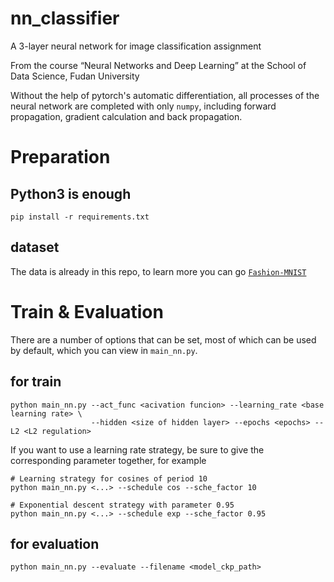 # nn_classifier
A 3-layer neural network for image classification assignment

From the course “Neural Networks and Deep Learning” at the School of Data Science, Fudan University

Without the help of pytorch's automatic differentiation, all processes of the neural network are completed with only `numpy`, including forward propagation, gradient calculation and back propagation.

# Preparation
## Python3 is enough
```shell
pip install -r requirements.txt
```
## dataset
The data is already in this repo, to learn more you can go [`Fashion-MNIST`](https://github.com/zalandoresearch/fashion-mnist)

# Train & Evaluation
There are a number of options that can be set, most of which can be used by default, which you can view in `main_nn.py`.
## for train
```
python main_nn.py --act_func <acivation funcion> --learning_rate <base learning rate> \
                  --hidden <size of hidden layer> --epochs <epochs> --L2 <L2 regulation>
```
If you want to use a learning rate strategy, be sure to give the corresponding parameter together, for example
```
# Learning strategy for cosines of period 10
python main_nn.py <...> --schedule cos --sche_factor 10

# Exponential descent strategy with parameter 0.95
python main_nn.py <...> --schedule exp --sche_factor 0.95
```

## for evaluation
```
python main_nn.py --evaluate --filename <model_ckp_path>
```

